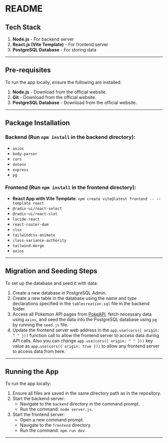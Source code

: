 # README

## Tech Stack

1. **Node.js** - For backend server
2. **React.js (Vite Template)** - For frontend server
3. **PostgreSQL Database** - For storing data

---

## Pre-requisites

To run the app locally, ensure the following are installed:

1. **Node.js** - Download from the official website.
2. **Git** - Download from the official website.
3. **PostgreSQL Database** - Download from the official website.

---

## Package Installation

### Backend (Run `npm install` in the backend directory):

- `axios`
- `body-parser`
- `cors`
- `dotenv`
- `express`
- `pg`

### Frontend (Run `npm install` in the frontend directory):

- **React App with Vite Template**: `npm create vite@latest frontend -- --template react`
- `@radix-ui/react-select`
- `@radix-ui/react-slot`
- `lucide-react`
- `react-router-dom`
- `clsx`
- `tailwindcss-animate`
- `class-variance-authority`
- `tailwind-merge`
- `axios`

---

## Migration and Seeding Steps

To set up the database and seed it with data:

1. Create a new database in PostgreSQL Admin.
2. Create a new table in the database using the name and type declarations specified in the `tablecreation.sql` file in the backend folder.
3. Access all Pokemon API pages from [PokeAPI](https://pokeapi.co/), fetch necessary data using `axios`, and seed the data into the PostgreSQL database using `pg` by running the `seed.js` file.
4. Update the frontend server web address in the `app.use(cors({ origin: " " }))` function call to allow the frontend server to access data during API calls. Also you can change `app.use(cors({ origin: " " }))` key value as `app.use(cors({ origin: true }))` to allow any frontend server to access data from here.
   
---

## Running the App

To run the app locally:

1. Ensure all files are saved in the same directory path as in the repository.
2. Start the backend server:
   - Navigate to the `backend` directory in the command prompt.
   - Run the command: `node server.js`.
3. Start the frontend server:
   - Open a new command prompt.
   - Navigate to the `frontend` directory.
   - Run the command: `npm run dev`.

---
